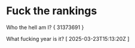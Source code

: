 # Fuck the rankings

Who the hell am I?
{ 31373691 }

What fucking year is it?
[ 2025-03-23T15:13:20Z ]
